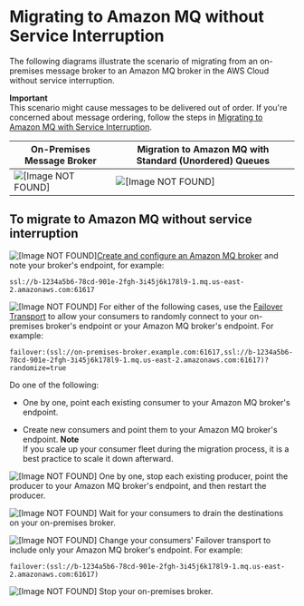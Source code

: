 # Migrating to Amazon MQ without Service Interruption<a name="amazon-mq-migrating-no-service-interruption"></a>

The following diagrams illustrate the scenario of migrating from an on\-premises message broker to an Amazon MQ broker in the AWS Cloud without service interruption\.

**Important**  
This scenario might cause messages to be delivered out of order\. If you're concerned about message ordering, follow the steps in [Migrating to Amazon MQ with Service Interruption](amazon-mq-migrating-service-interruption.md)\.


| On\-Premises Message Broker | Migration to Amazon MQ with Standard \(Unordered\) Queues | 
| --- | --- | 
|  ![\[Image NOT FOUND\]](http://docs.aws.amazon.com/amazon-mq/latest/developer-guide/images/amazon-mq-migration-on-premises-multiple-producers.png)  |  ![\[Image NOT FOUND\]](http://docs.aws.amazon.com/amazon-mq/latest/developer-guide/images/amazon-mq-migration-unordered-queues-no-interruption.png)  | 

## To migrate to Amazon MQ without service interruption<a name="migrate-without-service-interruption"></a>

![\[Image NOT FOUND\]](http://docs.aws.amazon.com/amazon-mq/latest/developer-guide/images/number-1-red.png)[Create and configure an Amazon MQ broker](amazon-mq-creating-configuring-broker.md) and note your broker's endpoint, for example:

```
ssl://b-1234a5b6-78cd-901e-2fgh-3i45j6k178l9-1.mq.us-east-2.amazonaws.com:61617
```

![\[Image NOT FOUND\]](http://docs.aws.amazon.com/amazon-mq/latest/developer-guide/images/number-2-red.png) For either of the following cases, use the [Failover Transport](http://activemq.apache.org/failover-transport-reference.html) to allow your consumers to randomly connect to your on\-premises broker's endpoint or your Amazon MQ broker's endpoint\. For example:

```
failover:(ssl://on-premises-broker.example.com:61617,ssl://b-1234a5b6-78cd-901e-2fgh-3i45j6k178l9-1.mq.us-east-2.amazonaws.com:61617)?randomize=true
```

Do one of the following:

+ One by one, point each existing consumer to your Amazon MQ broker's endpoint\.

+ Create new consumers and point them to your Amazon MQ broker's endpoint\.
**Note**  
If you scale up your consumer fleet during the migration process, it is a best practice to scale it down afterward\.

![\[Image NOT FOUND\]](http://docs.aws.amazon.com/amazon-mq/latest/developer-guide/images/number-3-red.png) One by one, stop each existing producer, point the producer to your Amazon MQ broker's endpoint, and then restart the producer\.

![\[Image NOT FOUND\]](http://docs.aws.amazon.com/amazon-mq/latest/developer-guide/images/number-4-red.png) Wait for your consumers to drain the destinations on your on\-premises broker\.

![\[Image NOT FOUND\]](http://docs.aws.amazon.com/amazon-mq/latest/developer-guide/images/number-5-red.png) Change your consumers' Failover transport to include only your Amazon MQ broker's endpoint\. For example:

```
failover:(ssl://b-1234a5b6-78cd-901e-2fgh-3i45j6k178l9-1.mq.us-east-2.amazonaws.com:61617)
```

![\[Image NOT FOUND\]](http://docs.aws.amazon.com/amazon-mq/latest/developer-guide/images/number-6-red.png) Stop your on\-premises broker\.
